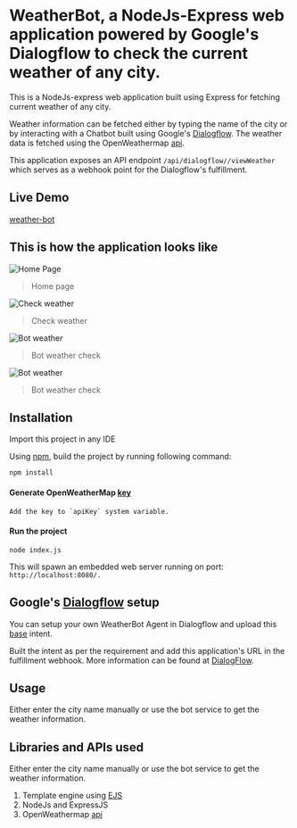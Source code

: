 # WeatherBot, a NodeJs-Express web application powered by Google's Dialogflow to check the current weather of any city.

This is a NodeJs-express web application built using Express for fetching current weather of any city.


Weather information can be fetched either by typing the name of the city or by interacting with a Chatbot built using Google's [Dialogflow](https://cloud.google.com/dialogflow/docs). The weather data is fetched using the OpenWeathermap [api](https://openweathermap.org/current).

This application exposes an API endpoint `/api/dialogflow//viewWeather` which serves as a webhook point for the Dialogflow's fulfillment.

## Live Demo


[weather-bot](http://weather-bot-openweather.herokuapp.com/)


## This is how the application looks like

![Home Page](/resources/screenshots/home.png)
> Home page


![Check weather](/resources/screenshots/check_weather.png)
> Check weather

![Bot weather](/resources/screenshots/bot_1.png)
> Bot weather check

![Bot weather](/resources/screenshots/bot_2.png)
> Bot weather check

 
## Installation

Import this project in any IDE

Using [npm](https://www.npmjs.com/), build the project by running following command:

```
npm install
```

#### Generate OpenWeatherMap [key](https://openweathermap.org/current)
```
Add the key to `apiKey` system variable.
```

#### Run the project
```
node index.js
```

This will spawn an embedded web server running on port: `http://localhost:8080/.`

## Google's [Dialogflow](https://cloud.google.com/dialogflow/docs) setup <Optional>

You can setup your own WeatherBot Agent in Dialogflow and upload this [base](/resources/WeatherIntent.json) intent.

Built the intent as per the requirement and add this application's URL in the fulfillment webhook. 
More information can be found at [DialogFlow](https://cloud.google.com/dialogflow/docs/fulfillment-webhook).


## Usage

Either enter the city name manually or use the bot service to get the weather information.

## Libraries and APIs used

Either enter the city name manually or use the bot service to get the weather information.

1) Template engine using [EJS](https://ejs.co/)
2) NodeJs and ExpressJS
3) OpenWeathermap [api](https://openweathermap.org/current)